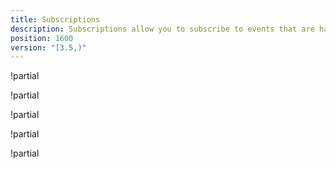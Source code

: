 ```yaml
---
title: Subscriptions
description: Subscriptions allow you to subscribe to events that are happening within Octopus, so you can be notified when events have occurred and react accordingly.
position: 1600
version: "[3.5,)"
---
```


!partial <intro>

!partial <emails>

!partial <webhooks>

!partial <visibility>

!partial <troubleshooting>
